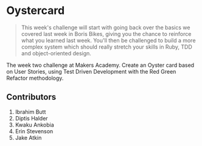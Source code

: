 # Oystercard

> This week's challenge will start with going back over the basics we covered last week in Boris Bikes, giving you the chance to reinforce what you learned last week. You'll then be challenged to build a more complex system which should really stretch your skills in Ruby, TDD and object-oriented design.

The week two challenge at Makers Academy. Create an Oyster card based on User Stories, using Test Driven Development with the Red Green Refactor methodology.

Contributors
------------
1. Ibrahim Butt
2. Diptis Halder
3. Kwaku Ankobia
4. Erin Stevenson
5. Jake Atkin